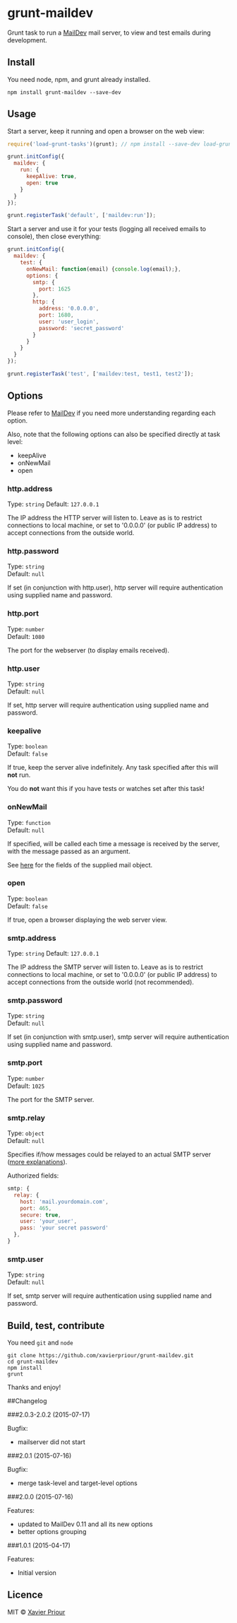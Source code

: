 # grunt-maildev
Grunt task to run a [MailDev](https://github.com/djfarrelly/MailDev)
mail server, to view and test emails during development.

## Install
You need node, npm, and grunt already installed.

```
npm install grunt-maildev --save-dev
```

## Usage

Start a server, keep it running and open a browser on the web view:
```javascript
require('load-grunt-tasks')(grunt); // npm install --save-dev load-grunt-tasks

grunt.initConfig({
  maildev: {
    run: {
      keepAlive: true,
      open: true
    }
  }
});

grunt.registerTask('default', ['maildev:run']);
```


Start a server and use it for your tests (logging all received emails to console),
then close everything:
```javascript
grunt.initConfig({
  maildev: {
    test: {
      onNewMail: function(email) {console.log(email);},
      options: {
        smtp: {
          port: 1625
        },
        http: {
          address: '0.0.0.0',
          port: 1680,
          user: 'user_login',
          password: 'secret_password'
        }
      }
    }
  }
});

grunt.registerTask('test', ['maildev:test, test1, test2']);
```


## Options

Please refer to [MailDev](https://github.com/djfarrelly/MailDev)
if you need more understanding regarding each option.

Also, note that the following options can also be specified directly at task level:

- keepAlive
- onNewMail
- open

### http.address

Type: `string`
Default: `127.0.0.1`

The IP address the HTTP server will listen to.
Leave as is to restrict connections to local machine,
or set to '0.0.0.0' (or public IP address)
to accept connections from the outside world.

### http.password

Type: `string`  
Default: `null`

If set (in conjunction with http.user),
http server will require authentication using supplied name and password.

### http.port

Type: `number`  
Default: `1080`

The port for the webserver (to display emails received).

### http.user

Type: `string`  
Default: `null`

If set, http server will require authentication using supplied name and password.

### keepalive

Type: `boolean`  
Default: `false`

If true, keep the server alive indefinitely.
Any task specified after this will **not** run.

You do **not** want this if you have tests or watches set after this task! 

### onNewMail

Type: `function`  
Default: `null`

If specified, will be called each time a message is received by the server,
with the message passed as an argument.

See [here](https://github.com/djfarrelly/MailDev/blob/master/docs/rest.md#example-email-response)
for the fields of the supplied mail object.

### open

Type: `boolean`  
Default: `false`

If true, open a browser displaying the web server view.

### smtp.address

Type: `string`
Default: `127.0.0.1`

The IP address the SMTP server will listen to.
Leave as is to restrict connections to local machine,
or set to '0.0.0.0' (or public IP address)
to accept connections from the outside world (not recommended).

### smtp.password

Type: `string`  
Default: `null`

If set (in conjunction with smtp.user),
smtp server will require authentication using supplied name and password.

### smtp.port

Type: `number`  
Default: `1025`

The port for the SMTP server.

### smtp.relay

Type: `object`  
Default: `null`

Specifies if/how messages could be relayed to an actual SMTP server
([more explanations](https://github.com/djfarrelly/MailDev#outgoing-email)).

Authorized fields:

```javascript
smtp: {
  relay: {
    host: 'mail.yourdomain.com',
    port: 465,
    secure: true,
    user: 'your_user',
    pass: 'your secret password'
  },
}
```

### smtp.user

Type: `string`  
Default: `null`

If set, smtp server will require authentication using supplied name and password.


## Build, test, contribute
You need `git` and `node`

```
git clone https://github.com/xavierpriour/grunt-maildev.git
cd grunt-maildev
npm install
grunt
```

Thanks and enjoy!

##Changelog

###2.0.3-2.0.2 (2015-07-17)

Bugfix:

- mailserver did not start

###2.0.1 (2015-07-16)

Bugfix:

- merge task-level and target-level options

###2.0.0 (2015-07-16)

Features:

- updated to MailDev 0.11 and all its new options
- better options grouping

###1.0.1 (2015-04-17)

Features:

- Initial version

## Licence

MIT © [Xavier Priour](https://github.com/xavierpriour)
